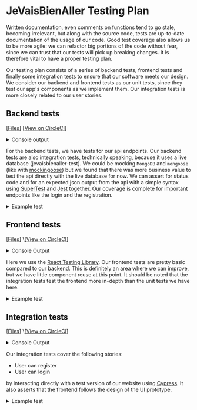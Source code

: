 # JeVaisBienAller Testing Plan

Written documentation, even comments on functions tend to go stale, becoming irrelevant, but along with the source code, tests are up-to-date documentation of the usage of our code. Good test coverage also allows us to be more agile: we can refactor big portions of the code without fear, since we can trust that our tests will pick up breaking changes. It is therefore vital to have a proper testing plan.

Our testing plan consists of a series of backend tests, frontend tests and finally some integration tests to ensure that our software meets our design. We consider our backend and frontend tests as our unit tests, since they test our app's components as we implement them. Our integration tests is more closely related to our user stories.

## Backend tests
\[[Files](https://github.com/SOEN-390-Team-20/Team-20-SOEN-390/tree/main/tests)\] \[[View on CircleCI](https://app.circleci.com/pipelines/github/SOEN-390-Team-20/Team-20-SOEN-390/201/workflows/7e55f7ac-6b90-4ee8-b639-13874cbfd3f5/jobs/405)]

<details>
  <summary>Console output</summary>

  ```bash
  > ***************-app@0.0.0 test:only
  > cross-env NODE_ENV=test jest --verbose --runInBand

   PASS  tests/users.test.js
    REST API requests on /api/users/ (expects test users to be added)
      ✓ OLD: POST /api/users : TEST_PATIENT2 can register (355 ms)
      ✓ JWT: POST /api/users : TEST_PATIENT2 can register (449 ms)
      ✓ PUT /api/users/:id : TEST_PATIENT2 can be updated (161 ms)
      ✓ DELETE /api/users/:id : TEST_PATIENT2 can be deleted (231 ms)
      ✓ GET /api/users/:id : TEST_PATIENT1 can fetch their information (153 ms)

   PASS  tests/login.test.js
    OLD: REST API requests on /api/login (expects test users to be added)
      ✓ POST /api/login : TEST_PATIENT1 can login (105 ms)
      ✓ POST /api/login : TEST_PATIENT1 cannot login with bad credentials (75 ms)
    JWT Token: REST API requests on /api/login (expects test users to be added)
      ✓ POST /api/login : TEST_PATIENT1 can login (138 ms)
      ✓ POST /api/login : TEST_PATIENT1 cannot login with bad credentials (73 ms)

   PASS  tests/oldapi.test.js
    (Old Api) REST API requests on /rest/api/
      ✓ POST /rest/api/add-user : TEST_PATIENT1 can register (809 ms)
      ✓ POST /rest/api/login : TEST_PATIENT1 can login (747 ms)
      ✓ POST /rest/api/login : TEST_PATIENT1 cannot login with bad credentials (722 ms)

   PASS  tests/healthform.test.js
    REST API request on /api/forms
      ✓ POST /api/forms is successful (1510 ms)

   PASS  tests/static.test.js
    Static routes tests
      ✓ GET / : React app is accessible (32 ms)
      ✓ GET /health : is accessible (5 ms)
      ✓ GET /version: is accessible (2 ms)

  Test Suites: 5 passed, 5 total
  Tests:       16 passed, 16 total
  Snapshots:   0 total
  Time:        14.165 s
  Ran all test suites.
  ```
  
</details>

For the backend tests, we have tests for our api endpoints. Our backend tests are also integration tests, technically speaking, because it uses a live database (jevaisbienaller-test). We could be mocking `MongoDB` and `mongoose` (like with [mockingoose](https://www.npmjs.com/package/mockingoose)) but we found that there was more business value to test the api directly with the live database for now. We can assert for status code and for an expected json output from the api with a simple syntax using [SuperTest](https://www.npmjs.com/package/supertest) and [Jest](https://jestjs.io/) together. Our coverage is complete for important endpoints like the login and the registration.

<details>
  <summary>Example test</summary>
  
  ```js
   test('OLD: POST /api/users : TEST_PATIENT2 can register', async () => {
    // Precondition: user should not already exist
    // This is a call to the live database through our controller
    const isUserExist = await User.findOne({ email: TEST_PATIENT2.email });
    if (isUserExist) {
      await User.findByIdAndDelete(isUserExist.id);
    }

    // Register using the patient payload
    await api
      .post('/api/users')
      .send(TEST_PATIENT2)
      .expect(200)
      .expect('Content-Type', /application\/json/);

    // Postcondition: user should exist in the mongodb database
    const addedUser = await User.findOne({ email: TEST_PATIENT2.email });
    expect(addedUser.email).toContain(TEST_PATIENT2.email);
  });
  ```
  
</details>

## Frontend tests
\[[Files](https://github.com/SOEN-390-Team-20/Team-20-SOEN-390/tree/main/client/src/views/__test__)] \[[View on CircleCI](https://app.circleci.com/pipelines/github/SOEN-390-Team-20/Team-20-SOEN-390/201/workflows/955e87c7-de6f-454d-bd8d-bdacb953a07d/jobs/402)]

<details>
  <summary>Console Output</summary>
  
  ```bash
  
  > frontend@0.1.0 test
  > react-scripts test

   PASS  src/views/__test__/CheckinScreen.test.js
   PASS  src/views/__test__/LoginScreen.test.js

  Test Suites: 2 passed, 2 total
  Tests:       2 passed, 2 total
  Snapshots:   0 total
  Time:        3.248 s
  Ran all test suites.
  ```
  
</details>

Here we use the [React Testing Library](https://testing-library.com/docs/react-testing-library/intro/). Our frontend tests are pretty basic compared to our backend. This is definitely an area where we can improve, but we have little component reuse at this point. It should be noted that the integration tests test the frontend more in-depth than the unit tests we have here.

<details>
  <summary>Example test</summary>
  We basically assert that the component renders the expected text.
  
  ```js
  it("should have initial title 'Login'", async () => {
  render(<MockLogin />);
  const title = screen.getByText(/login/i);
  expect(title).toBeInTheDocument();
  });
  ```
</details>

## Integration tests
\[[Files](https://github.com/SOEN-390-Team-20/Team-20-SOEN-390/tree/main/client/src/views/__test__)] \[[View on CircleCI](https://app.circleci.com/pipelines/github/SOEN-390-Team-20/Team-20-SOEN-390/201/workflows/7e55f7ac-6b90-4ee8-b639-13874cbfd3f5/jobs/406)]

<details>
  <summary>Console Output</summary>
  
  ```bash
  > ***************-app@0.0.0 cy:run /root/project
  > start-server-and-test start:test http://localhost:3001 cypress:run

  1: starting server using command "npm run start:test"
  and when url "[ 'http://localhost:3001' ]" is responding with HTTP status code 200
  running tests using command "npm run cypress:run"


  > ***************-app@0.0.0 start:test /root/project
  > cross-env NODE_ENV=test node ./bin/www


  > ***************-app@0.0.0 cypress:run /root/project
  > cypress run



  [465:0223/181137.467918:ERROR:bus.cc(392)] Failed to connect to the bus: Failed to connect to socket /var/run/dbus/system_bus_socket: No such file or directory
  [465:0223/181137.469703:ERROR:bus.cc(392)] Failed to connect to the bus: Could not parse server address: Unknown address type (examples of valid types are "tcp" and on UNIX "unix")
  [465:0223/181137.469736:ERROR:bus.cc(392)] Failed to connect to the bus: Could not parse server address: Unknown address type (examples of valid types are "tcp" and on UNIX "unix")
  [653:0223/181137.511098:ERROR:gpu_init.cc(453)] Passthrough is not supported, GL is swiftshader, ANGLE is 

  ====================================================================================================

    (Run Starting)

    ┌────────────────────────────────────────────────────────────────────────────────────────────────┐
    │ Cypress:        9.5.0                                                                          │
    │ Browser:        Electron 94 (headless)                                                         │
    │ Node Version:   v14.16.0 (/usr/local/bin/node)                                                 │
    │ Specs:          2 found (LoginPage.spec.js, SignUpPage.spec.js)                                │
    └────────────────────────────────────────────────────────────────────────────────────────────────┘


  ────────────────────────────────────────────────────────────────────────────────────────────────────

    Running:  LoginPage.spec.js                                                               (1 of 2)
  [465:0223/181138.779088:ERROR:bus.cc(392)] Failed to connect to the bus: Could not parse server address: Unknown address type (examples of valid types are "tcp" and on UNIX "unix")
  Browserslist: caniuse-lite is outdated. Please run:
  npx browserslist@latest --update-db

  Why you should do it regularly:
  https://github.com/browserslist/browserslist#browsers-data-updating


    Test Login page
      ✓ Can login with proper user (2306ms)
      ✓ Cannot login with wrong user (1598ms)


    2 passing (4s)


    (Results)

    ┌────────────────────────────────────────────────────────────────────────────────────────────────┐
    │ Tests:        2                                                                                │
    │ Passing:      2                                                                                │
    │ Failing:      0                                                                                │
    │ Pending:      0                                                                                │
    │ Skipped:      0                                                                                │
    │ Screenshots:  0                                                                                │
    │ Video:        true                                                                             │
    │ Duration:     3 seconds                                                                        │
    │ Spec Ran:     LoginPage.spec.js                                                                │
    └────────────────────────────────────────────────────────────────────────────────────────────────┘


    (Video)

    -  Started processing:  Compressing to 32 CRF                                                     
    -  Finished processing: /root/project/cypress/videos/LoginPage.spec.js.mp4             (0 seconds)


  ────────────────────────────────────────────────────────────────────────────────────────────────────

    Running:  SignUpPage.spec.js                                                              (2 of 2)
  [465:0223/181146.708111:ERROR:bus.cc(392)] Failed to connect to the bus: Could not parse server address: Unknown address type (examples of valid types are "tcp" and on UNIX "unix")


    Test SignUp page
      ✓ Can Register a new user (5896ms)


    1 passing (6s)


    (Results)

    ┌────────────────────────────────────────────────────────────────────────────────────────────────┐
    │ Tests:        1                                                                                │
    │ Passing:      1                                                                                │
    │ Failing:      0                                                                                │
    │ Pending:      0                                                                                │
    │ Skipped:      0                                                                                │
    │ Screenshots:  0                                                                                │
    │ Video:        true                                                                             │
    │ Duration:     5 seconds                                                                        │
    │ Spec Ran:     SignUpPage.spec.js                                                               │
    └────────────────────────────────────────────────────────────────────────────────────────────────┘


    (Video)

    -  Started processing:  Compressing to 32 CRF                                                     
    -  Finished processing: /root/project/cypress/videos/SignUpPage.spec.js.mp4             (1 second)


  ====================================================================================================

    (Run Finished)


         Spec                                              Tests  Passing  Failing  Pending  Skipped  
    ┌────────────────────────────────────────────────────────────────────────────────────────────────┐
    │ ✔  LoginPage.spec.js                        00:03        2        2        -        -        - │
    ├────────────────────────────────────────────────────────────────────────────────────────────────┤
    │ ✔  SignUpPage.spec.js                       00:05        1        1        -        -        - │
    └────────────────────────────────────────────────────────────────────────────────────────────────┘
      ✔  All specs passed!                        00:09        3        3        -        -        -  
  ```
</details>

Our integration tests cover the following stories:
* User can register
* User can login

by interacting directly with a test version of our website using [Cypress](https://www.cypress.io/).
It also asserts that the frontend follows the design of the UI prototype.

<details>
  <summary>Example test</summary>
  
  ```js
  it('Can login with proper user', () => {
    cy.visit('/');
    cy.contains('JeVaisBienAller');
    cy.contains('LOGIN');
    cy.contains('FORGOT PASSWORD?');
    cy.contains('CREATE NEW ACCOUNT');

    cy.get('input[name="email-field"]').type(TEST_PATIENT1.email);
    cy.get('input[name="password-field"]').type(TEST_PATIENT1.password);

    cy.get('button[name="login-button"').click();

    cy.contains(TEST_PATIENT1.firstName);
  });
  ```
  
</details>
